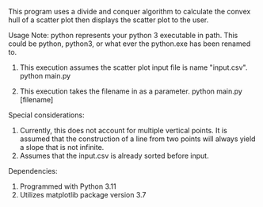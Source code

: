 This program uses a divide and conquer algorithm to calculate the convex hull of a scatter plot then displays the scatter plot to the user.

Usage
Note: python represents your python 3 executable in path. This could be python, python3, or what ever the python.exe has been renamed to.

1. This execution assumes the scatter plot input file is name "input.csv".
python main.py

2. This execution takes the filename in as a parameter.
python main.py [filename]

Special considerations:
1. Currently, this does not account for multiple vertical points. It is assumed that the construction of a line from two points will always yield a slope that is not infinite.
2. Assumes that the input.csv is already sorted before input.

Dependencies:
1. Programmed with Python 3.11
2. Utilizes matplotlib package version 3.7

